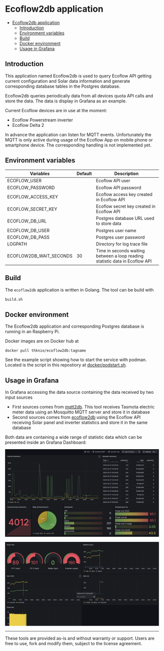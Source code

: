 # Ecoflow2db application

- [Ecoflow2db application](#ecoflow2db-application)
  - [Introduction](#introduction)
  - [Environment variables](#environment-variables)
  - [Build](#build)
  - [Docker environment](#docker-environment)
  - [Usage in Grafana](#usage-in-grafana)

## Introduction

This application named Ecoflow2db is used to query Ecoflow API getting current configuration and Solar data information and generate corresponding database tables in the Postgres database.

Ecoflow2db queries periodically data from all devices quota API calls and store the data. The data is display in Grafana as an example.

Current Ecoflow devices are in use at the moment:

- Ecoflow Powerstream inverter
- Ecoflow Delta 2

In advance the application can listen for MQTT events. Unfortunately the MQTT is only active during usage of the Ecoflow App on mobile phone or smartphone device. The corresponding handling is not implemented yet.

## Environment variables

Variables | Default | Description
---------|----------|---------
 ECOFLOW_USER |  | Ecoflow API user
 ECOFLOW_PASSWORD |  | Ecoflow API password
 ECOFLOW_ACCESS_KEY |  | Ecoflow access key created in Ecoflow API
 ECOFLOW_SECRET_KEY |  | Ecoflow secret key created in Ecoflow API
 ECOFLOW_DB_URL |  | Postgres database URL used to store data
 ECOFLOW_DB_USER |  | Postgres user name
 ECOFLOW_DB_PASS |  | Postgres user password
 LOGPATH |  | Directory for log trace file
 ECOFLOW2DB_WAIT_SECONDS | 30 | Time in seconds waiting between a loop reading statistic data in Ecoflow API

## Build

The `ecoflow2db` application is written in Golang. The tool can be build with

```sh
build.sh
```

## Docker environment

The Ecoflow2db application and corresponding Postgres database is running in an Raspberry Pi.

Docker images are on Docker hub at

```docker
docker pull thknie/ecoflow2db:tagname
```

See the example script showing how to start the service with podman. Located is the script in this repostiory at [docker/podstart.sh](docker/podstart.sh).

## Usage in Grafana

In Grafana accessing the data source containing the data received by two input sources

- First sources comes from [mqtt2db](https://github.com/tknie/mqtt2db). This tool receives Tasmota electric meter data using an Mosquitto MQTT server and store it in database
- Second sources comes from [ecoflow2db](https://github.com/tknie/ecoflow2db) using the Ecoflow API receiving Solar panel and inverter statistics and store it in the same database

Both data are containing a wide range of statistic data which can be presented inside an Grafana Dashboard:

![Grafana Dashboard example](images/Grafana-power-statistics.png)

![Grafana Dashboard example](images/Grafana-solar-statistics.png)

______________________
These tools are provided as-is and without warranty or support. Users are free to use, fork and modify them, subject to the license agreement.

